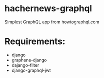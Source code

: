 # hachernews-graphql
Simplest GraphQL app from howtographql.com

# Requirements:
- django
- graphene-django
- dajango-filter
- django-graphql-jwt
